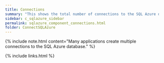 ```yaml
---
title: Connections
summary: "This shows the total number of connections to the SQL Azure database."
sidebar: c_sqlazure_sidebar
permalink: sqlazure_component_connections.html
folder: ConnectSQLAzure
---
```






{% include note.html content="Many applications create multiple connections to the SQL Azure database." %}


{% include links.html %}
